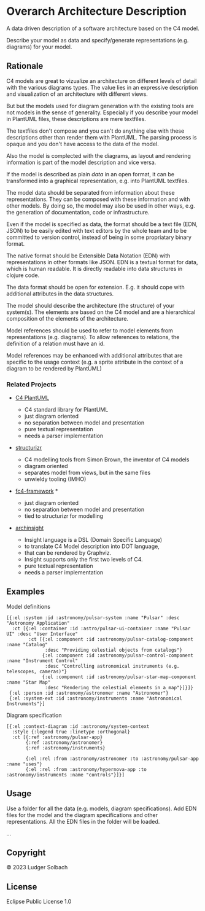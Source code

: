 Overarch Architecture Description
=================================
A data driven description of a software architecture based on the C4 model.

Describe your model as data and specify/generate representations (e.g. diagrams) for your model.

Rationale
---------

C4 models are great to vizualize an architecture on different levels of detail with the various diagrams types. The value lies in an expressive description and visualization of an architecture with different views.

But but the models used for diagram generation with the existing tools are not models in the sense of generality. Especially if you describe your model in PlantUML files, these descriptions are mere textfiles.

The textfiles don't compose and you can't do anything else with these descriptions other than render them with PlantUML. The parsing process is opaque and you don't have access to the data of the model.

Also the model is complected with the diagrams, as layout and rendering information is part of the model description and vice versa.

If the model is described as plain *data* in an open format, it can be transformed into a graphical representation, e.g. into PlantUML textfiles.

The model data should be separated from information about these representations. They can be composed with these information and with other models. By doing so, the model may also be used in other ways, e.g. the generation of documentation, code or infrastructure.

Even if the model is specified as data, the format should be a text file (EDN, JSON) to be easily edited with text editors by the whole team and to be committed to version control, instead of being in some propriatary binary format.

The native format should be Extensible Data Notation (EDN) with representations in other formats like JSON. EDN is a textual format for data, which is human readable. It is directly readable into data structures in clojure code.

The data format should be open for extension. E.g. it should cope with additional attributes in the data structures.

The model should describe the architecture (the structure) of your system(s). The elements are based on the C4 model and are a hierarchical composition of the elements of the architecture.

Model references should be used to refer to model elements from representations (e.g. diagrams). To allow references to relations, the definition of a relation must have an id.

Model references may be enhanced with additional attributes that are specific to the usage context (e.g. a sprite attribute in the context of a diagram to be rendered by PlantUML)

### Related Projects

* [C4 PlantUML](https://github.com/plantuml-stdlib/C4-PlantUML)
  * C4 standard library for PlantUML
  * just diagram oriented
  * no separation between model and presentation
  * pure textual representation
  * needs a parser implementation

* [structurizr](https://structurizr.org/)
  * C4 modelling tools from Simon Brown, the inventor of C4 models
  * diagram oriented
  * separates model from views, but in the same files
  * unwieldy tooling (IMHO)

* [fc4-framework](https://github.com/FundingCircle/fc4-framework)
  * 
  * just diagram oriented
  * no separation between model and presentation
  * tied to structurizr for modelling

* [archinsight](https://github.com/lonely-lockley/archinsight)
  * Insight language is a DSL (Domain Specific Language)
  * to translate C4 Model description into DOT language,
  * that can be rendered by Graphviz.
  * Insight supports only the first two levels of C4.
  * pure textual representation
  * needs a parser implementation


Examples
--------

Model definitions

```
[{:el :system :id :astronomy/pulsar-system :name "Pulsar" :desc "Astronomy Application"
  :ct [{:el :container :id :astro/pulsar-ui-container :name "Pulsar UI" :desc "User Interface"
        :ct [{:el :component :id :astronomy/pulsar-catalog-component :name "Catalog"
              :desc "Providing celestial objects from catalogs"}
             {:el :component :id :astronomy/pulsar-control-component :name "Instrument Control"
              :desc "Controlling astronomical instruments (e.g. telescopes, cameras)"}
             {:el :component :id :astronomy/pulsar-star-map-component :name "Star Map"
              :desc "Rendering the celestial elements in a map"}]}]}
 {:el :person :id :astronomy/astronomer :name "Astronomer"}
 {:el :system-ext :id :astronomy/instruments :name "Astronomical Instruments"}]
```

Diagram specification

```
[{:el :context-diagram :id :astronomy/system-context
  :style {:legend true :linetype :orthogonal}
  :ct [{:ref :astronomy/pulsar-app}
       {:ref :astronomy/astronomer}
       {:ref :astronomy/instruments}

       {:el :rel :from :astronomy/astronomer :to :astronomy/pulsar-app :name "uses"}
       {:el :rel :from :astronomy/hypernova-app :to :astronomy/instruments :name "controls"}]}]
```

Usage
-----

Use a folder for all the data (e.g. models, diagram specifications).
Add EDN files for the model and the diagram specifications and other representations. All the EDN files in the folder will be loaded.

...


Copyright
---------
© 2023 Ludger Solbach

License
-------
Eclipse Public License 1.0

